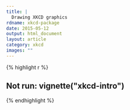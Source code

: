 ```yaml
---
title: |
  Drawing XKCD graphics
rdname: xkcd-package
date: 2015-05-12
output: html_document
layout: article
category: xkcd
images: ""
---
```





{% highlight r %}
## Not run: vignette("xkcd-intro")
{% endhighlight %}